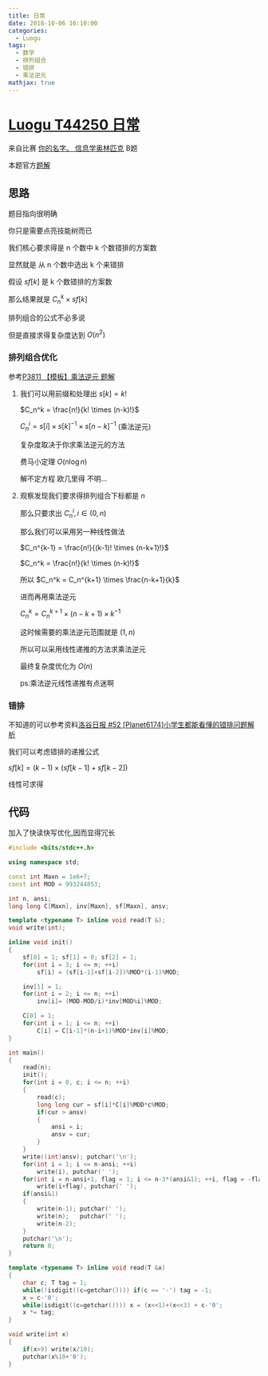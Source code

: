 ```yaml
---
title: 日常
date: 2018-10-06 16:10:00
categories:
  - Luogu
tags:
  - 数学
  - 排列组合
  - 错排
  - 乘法逆元
mathjax: true
---
```


# [Luogu  T44250 日常](https://www.luogu.org/problemnew/show/T44250)

来自比赛 [你的名字。 信息学奥林匹克](https://www.luogu.org/contestnew/show/10292) B题

本题官方[题解](https://www.luogu.org/blog/Taki/solution-daily)

## 思路

题目指向很明确

你只是需要点亮技能树而已

我们核心要求得是 n 个数中 k 个数错排的方案数

显然就是 从 n 个数中选出 k 个来错排

假设 $sf[k]$ 是 k 个数错排的方案数

那么结果就是 $C_n^{k} \times sf[k]$

排列组合的公式不必多说

但是直接求得复杂度达到 $O(n^2)$

### 排列组合优化

  参考[P3811 【模板】乘法逆元 题解](https://www.luogu.org/problemnew/solution/P3811)

1. 我们可以用前缀和处理出 $s[k] = k!$
  
    $C_n^k = \frac{n!}{k! \times (n-k)!}$

    $C_n^i = s[i] \times s[k]^{-1} \times s[n-k]^{-1}$ (乘法逆元)

    复杂度取决于你求乘法逆元的方法

    费马小定理 $O(n \log n)$

    解不定方程 欧几里得 不明...
  
2. 观察发现我们要求得排列组合下标都是 $n$

    那么只要求出 $C_n^{i} ,i \in (0, n)$

    那么我们可以采用另一种线性做法

    $C_n^{k-1} = \frac{n!}{(k-1)! \times (n-k+1)!}$

    $C_n^k = \frac{n!}{k! \times (n-k)!}$

    所以 $C_n^k = C_n^{k+1} \times \frac{n-k+1}{k}$

    进而再用乘法逆元

    $C_n^k = C_n^{k+1} \times (n-k+1) \times k^{-1}$

    这时候需要的乘法逆元范围就是 $(1, n)$

    所以可以采用线性递推的方法求乘法逆元

    最终复杂度优化为 $O(n)$

    ps:乘法逆元线性递推有点迷啊

### 错排

不知道的可以参考资料[洛谷日报 #52 [Planet6174]小学生都能看懂的错排问题解析](https://www.luogu.org/blog/P6174/post-cuo-pai)

我们可以考虑错排的递推公式

$sf[k] = (k-1) \times (sf[k-1] + sf[k-2])$

线性可求得

## 代码
加入了快读快写优化,因而显得冗长
```cpp
#include <bits/stdc++.h>

using namespace std;

const int Maxn = 1e6+7;
const int MOD = 993244853;

int n, ansi;
long long C[Maxn], inv[Maxn], sf[Maxn], ansv;

template <typename T> inline void read(T &);
void write(int);

inline void init()
{
	sf[0] = 1; sf[1] = 0; sf[2] = 1;
	for(int i = 3; i <= n; ++i)
		sf[i] = (sf[i-1]+sf[i-2])%MOD*(i-1)%MOD;

	inv[1] = 1;
	for(int i = 2; i <= n; ++i)
		inv[i]= (MOD-MOD/i)*inv[MOD%i]%MOD;

	C[0] = 1;
	for(int i = 1; i <= n; ++i)
		C[i] = C[i-1]*(n-i+1)%MOD*inv[i]%MOD;
}

int main()
{
	read(n);
	init();
	for(int i = 0, c; i <= n; ++i)
	{
		read(c);
		long long cur = sf[i]*C[i]%MOD*c%MOD;
		if(cur > ansv)
		{
			ansi = i;
			ansv = cur;
		}
	}
	write((int)ansv); putchar('\n');
	for(int i = 1; i <= n-ansi; ++i)
		write(i), putchar(' ');
	for(int i = n-ansi+1, flag = 1; i <= n-3*(ansi&1); ++i, flag = -flag)
		write(i+flag), putchar(' ');
	if(ansi&1)
	{
		write(n-1); putchar(' ');
		write(n);   putchar(' ');
		write(n-2);
	}
	putchar('\n');
	return 0;
}

template <typename T> inline void read(T &x)
{
	char c; T tag = 1;
	while(!isdigit((c=getchar()))) if(c == '-') tag = -1;
	x = c-'0';
	while(isdigit((c=getchar()))) x = (x<<1)+(x<<3) + c-'0';
	x *= tag;
}

void write(int x)
{
	if(x>9) write(x/10);
	putchar(x%10+'0');
}
```